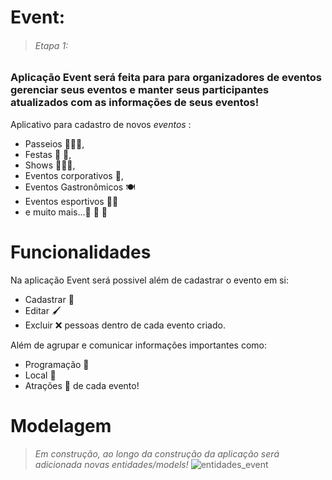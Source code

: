 
# Event:
> ###### Etapa 1:
### Aplicação Event será feita para  para organizadores de eventos gerenciar seus eventos e manter seus participantes atualizados com as informações de seus eventos!
Aplicativo para cadastro de novos *eventos* :
* Passeios 🧑‍🤝‍🧑,
* Festas 🍻 🥳,
* Shows 🕺🥁💃,
* Eventos corporativos 🎊,
* Eventos Gastronômicos 🍽 
* Eventos esportivos 🤾🎿
* e muito mais...🎫 🎀 🎉 
 

 
 # **Funcionalidades**
Na aplicação Event será possivel além de cadastrar o evento em si:
* Cadastrar 📝
* Editar 🖌
* Excluir ❌ pessoas dentro de cada evento criado.

Além de agrupar e comunicar informações importantes como:
* Programação 📅
* Local 💒
* Atrações 🤹 de cada evento!

# Modelagem 
> *Em construção, ao longo da construção da aplicação será adicionada novas entidades/models!*
>![entidades_event](https://user-images.githubusercontent.com/96500247/197800577-f4ff4d3a-ba65-41fb-9976-02c3f96a67e2.png)


